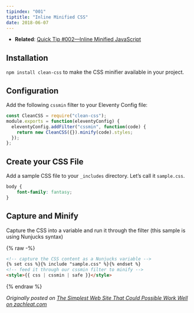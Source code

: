 ```yaml
---
tipindex: "001"
tiptitle: "Inline Minified CSS"
date: 2018-06-07
---
```

* **Related**: [Quick Tip #002—Inline Minified JavaScript](/docs/quicktips/inline-js/)

## Installation

`npm install clean-css` to make the CSS minifier available in your project.

## Configuration

Add the following `cssmin` filter to your Eleventy Config file:

```js
const CleanCSS = require("clean-css");
module.exports = function(eleventyConfig) {
  eleventyConfig.addFilter("cssmin", function(code) {
    return new CleanCSS({}).minify(code).styles;
  });
};
```

## Create your CSS File

Add a sample CSS file to your `_includes` directory. Let’s call it `sample.css`.

```css
body {
    font-family: fantasy;
}
```

## Capture and Minify

Capture the CSS into a variable and run it through the filter (this sample is using Nunjucks syntax)

{% raw -%}
```html
<!-- capture the CSS content as a Nunjucks variable -->
{% set css %}{% include "sample.css" %}{% endset %}
<!-- feed it through our cssmin filter to minify -->
<style>{{ css | cssmin | safe }}</style>
```
{% endraw %}

_Originally posted on [The Simplest Web Site That Could Possible Work Well on zachleat.com](https://www.zachleat.com/web/that-could-possibly-work/)_